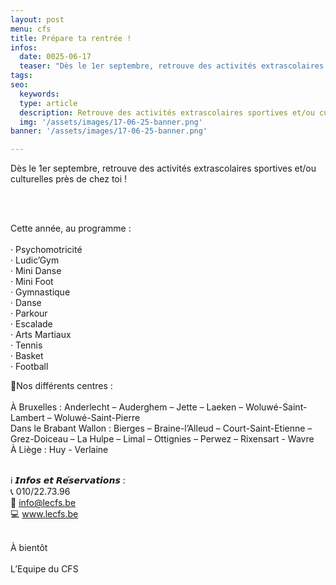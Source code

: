```yaml
---
layout: post
menu: cfs
title: Prépare ta rentrée !
infos:
  date: 0025-06-17
  teaser: "Dès le 1er septembre, retrouve des activités extrascolaires sportives et culturelles"
tags:
seo:
  keywords:
  type: article
  description: Retrouve des activités extrascolaires sportives et/ou culturelles.
  img: '/assets/images/17-06-25-banner.png'
banner: '/assets/images/17-06-25-banner.png'

---
```


Dès le 1er septembre, retrouve des activités extrascolaires sportives et/ou culturelles près de chez toi !

<div class="d-flex justify-content-center mb-3">
  <a href="https://www12.iclub.be/myiclub3_CFS_register.asp?ClubID=559&LG=FR&Categorie=6" class="btn btn-info-filled m-4" style="color: #fff !important;">Je m’inscris</a>
</div>
<br>

Cette année, au programme :
<br><br>
· Psychomotricité <br>
· Ludic’Gym <br>
· Mini Danse <br>
· Mini Foot <br>
· Gymnastique <br>
· Danse <br>
· Parkour <br>
· Escalade <br>
· Arts Martiaux <br>
· Tennis <br>
· Basket <br>
· Football <br>

📍Nos différents centres : 
<br><br>
À Bruxelles : Anderlecht – Auderghem – Jette – Laeken – Woluwé-Saint-Lambert – Woluwé-Saint-Pierre<br>
Dans le Brabant Wallon : Bierges – Braine-l’Alleud – Court-Saint-Etienne – Grez-Doiceau – La Hulpe – Limal – Ottignies – Perwez – Rixensart - Wavre<br>
À Liège : Huy - Verlaine
<br><br>

ℹ️ 𝙄𝙣𝙛𝙤𝙨 𝙚𝙩 𝙍𝙚́𝙨𝙚𝙧𝙫𝙖𝙩𝙞𝙤𝙣𝙨 :<br>
📞 010/22.73.96<br>
📧 info@lecfs.be<br>
💻 www.lecfs.be<br>
<br>

À bientôt<br><br>
L’Equipe du CFS
